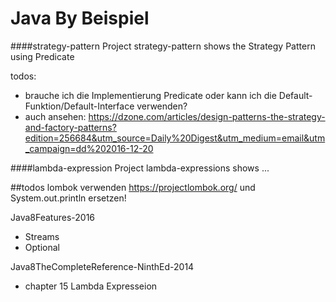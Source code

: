 # Java By Beispiel
####strategy-pattern
Project strategy-pattern shows the Strategy Pattern using Predicate

todos:
- brauche ich die Implementierung Predicate oder kann ich die Default-Funktion/Default-Interface verwenden?
- auch ansehen:    https://dzone.com/articles/design-patterns-the-strategy-and-factory-patterns?edition=256684&utm_source=Daily%20Digest&utm_medium=email&utm_campaign=dd%202016-12-20

####lambda-expression
Project lambda-expressions shows ...


##todos
lombok verwenden https://projectlombok.org/ und System.out.println ersetzen!

Java8Features-2016
- Streams
- Optional

Java8TheCompleteReference-NinthEd-2014
- chapter 15 Lambda Expresseion